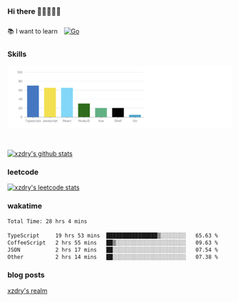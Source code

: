 ### Hi there 👋👋👋👋👋

 :books: I want to learn <a href="https://go.dev/" target="_blank"><img style="margin: 10px" src="https://profilinator.rishav.dev/skills-assets/go-original.svg" alt="Go" height="50" /></a>  

### Skills
![](img/2022-09-05-22-04-20.png)

<br />

[![xzdry's github stats](https://github-readme-stats.vercel.app/api?username=xzdry&count_private=true&show_icons=true&theme=vue)](https://github.com/xzdry)

### leetcode
[![xzdry's leetcode stats](https://leetcard.jacoblin.cool/xzdry-2?theme=light&font=Anek%20Kannada&site=cn)](https://leetcode.cn/u/xzdry-2/)

### wakatime
<!--START_SECTION:waka-->

```text
Total Time: 28 hrs 4 mins

TypeScript     19 hrs 53 mins  ████████████████▒░░░░░░░░   65.63 %
CoffeeScript   2 hrs 55 mins   ██▒░░░░░░░░░░░░░░░░░░░░░░   09.63 %
JSON           2 hrs 17 mins   ██░░░░░░░░░░░░░░░░░░░░░░░   07.54 %
Other          2 hrs 14 mins   ██░░░░░░░░░░░░░░░░░░░░░░░   07.38 %
```

<!--END_SECTION:waka-->

### blog posts
[xzdry's realm](https://www.justdry.net/)
